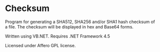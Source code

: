 Checksum
========

Program for generating a SHA512, SHA256 and/or SHA1 hash checksum of a file.
The checksum will be displayed in hex and Base64 forms.

Written using VB.NET. Requires .NET Framework 4.5

Licensed under Affero GPL license.

